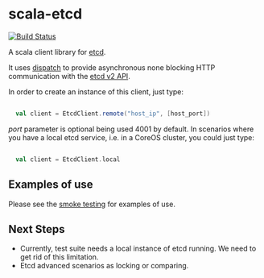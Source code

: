 scala-etcd
==========

[![Build Status](https://travis-ci.org/Tecsisa/scala-etcd.svg?branch=master)](https://travis-ci.org/Tecsisa/scala-etcd)

A scala client library for [etcd].

It uses [dispatch] to provide asynchronous none blocking HTTP communication with the [etcd v2 API].

In order to create an instance of this client, just type:

```Scala

  val client = EtcdClient.remote("host_ip", [host_port])

```

*port* parameter is optional being used 4001 by default. In scenarios where you have a local etcd service, i.e. in a
CoreOS cluster, you could just type:

```Scala

  val client = EtcdClient.local

```

## Examples of use

Please see the [smoke testing] for examples of use.

## Next Steps

* Currently, test suite needs a local instance of etcd running. We need to get rid of this limitation.
* Etcd advanced scenarios as locking or comparing.

[etcd]: https://coreos.com/docs/distributed-configuration/getting-started-with-etcd
[dispatch]: http://dispatch.databinder.net/Dispatch.html
[etcd v2 API]: https://coreos.com/docs/distributed-configuration/etcd-api/
[smoke testing]: https://github.com/Tecsisa/scala-etcd/blob/master/src/test/scala/com/tecsisa/etcd/EtcdSmokeTest.scala

